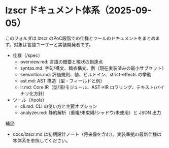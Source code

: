 # lzscr ドキュメント体系（2025-09-05）

このフォルダは lzscr のPoC段階での仕様とツールのドキュメントをまとめます。対象は言語ユーザーと実装開発者です。

- 仕様（/spec）
  - overview.md: 言語の概要と現状の到達点
  - syntax.md: 字句/構文、糖衣構文、例（現在実装済みの最小サブセット）
  - semantics.md: 評価規則、値、ビルトイン、strict-effects の挙動
  - ast.md: AST 構造（型・フィールドと例）
  - ir.md: Core IR（型/項/モジュール、AST→IR ロワリング、テキスト/バイナリ化方針）
- ツール（/tools）
  - cli.md: CLI の使い方と主要オプション
  - analyzer.md: 静的解析（重複/未束縛/シャドウ/未使用）と JSON 出力

補足:
- docs/lzscr.md は初期設計ノート（将来像を含む）。実装準拠の最新仕様は本体系を参照してください。
